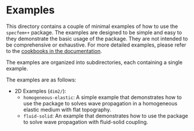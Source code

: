 # Examples

This directory contains a couple of minimal examples of how to use the
`specfem++` package. The examples are designed to be simple and easy to
they demonstrate the basic usage of the package. They are not intended to be
comprehensive or exhaustive. For more detailed examples, please refer to the
[cookbooks in the documentation](https://specfem2d-kokkos.readthedocs.io/en/latest/cookbooks/index.html).

The examples are organized into subdirectories, each containing a single example.

The examples are as follows:
* 2D Examples (`dim2/`):
  - `homogeneous-elastic`: A simple example that demonstrates how to use the
    package to solves wave propagation in a homogeneous elastic medium with
    flat topography.
  - `fluid-solid`: An example that demonstrates how to use the package to solve
    wave propagation with fluid-solid coupling.
